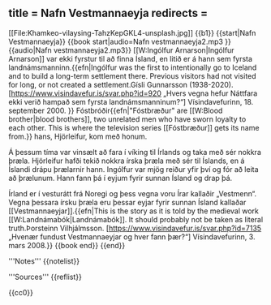 title = Nafn Vestmannaeyja
redirects =
---

[[File:Khamkeo-vilaysing-TahzKepGKL4-unsplash.jpg]]
{{b1}}
{{start|Nafn Vestmannaeyja}}
{{book start|audio=Nafn vestmannaeyja2.mp3 }}
{{audio|Nafn vestmannaeyja2.mp3}}
[[W:Ingólfur Arnarson|Ingólfur Arnarson]] var ekki fyrstur til að finna Ísland, en litið er á hann sem fyrsta landnámsmanninn.{{efn|Ingólfur was the first to intentionally go to Iceland and to build a long-term settlement there. Previous visitors had not visited for long, or not created a settlement.<ref>Gísli Gunnarsson (1938-2020). [https://www.visindavefur.is/svar.php?id=920 „Hvers vegna hefur Náttfara ekki verið hampað sem fyrsta landnámsmanninum?“] Vísindavefurinn, 18. september 2000. </ref>}} Fóstbróðir{{efn|"Fóstbræður" are [[W:Blood brother|blood brothers]], two unrelated men who have sworn loyalty to each other. This is where the television series [[Fóstbræður]] gets its name from.}} hans, Hjörleifur, kom með honum. 

Á þessum tíma var vinsælt að fara í víking til Írlands og taka með sér nokkra þræla. Hjörleifur hafði tekið nokkra írska þræla með sér til Íslands, en á Íslandi drápu þrælarnir hann. Ingólfur var mjög reiður yfir því og fór að leita að þrælunum. Hann fann þá í eyjum fyrir sunnan Ísland og drap þá.

Írland er í vesturátt frá Noregi og þess vegna voru Írar kallaðir „Vestmenn“. Vegna þessara írsku þræla eru þessar eyjar fyrir sunnan Ísland kallaðar [[Vestmannaeyjar]].{{efn|This is the story as it is told by the medieval work [[W:Landnámabók|Landnámabók]]. It should probably not be taken as literal truth.<ref>Þorsteinn Vilhjálmsson. [https://www.visindavefur.is/svar.php?id=7135 „Hvenær fundust Vestmannaeyjar og hver fann þær?“] Vísindavefurinn, 3. mars 2008.</ref>}}
{{book end}}
{{end}}



<div class="notes">
'''Notes'''
{{notelist}}

'''Sources'''
{{reflist}}
</div>
<noinclude>{{cc0}}</noinclude>